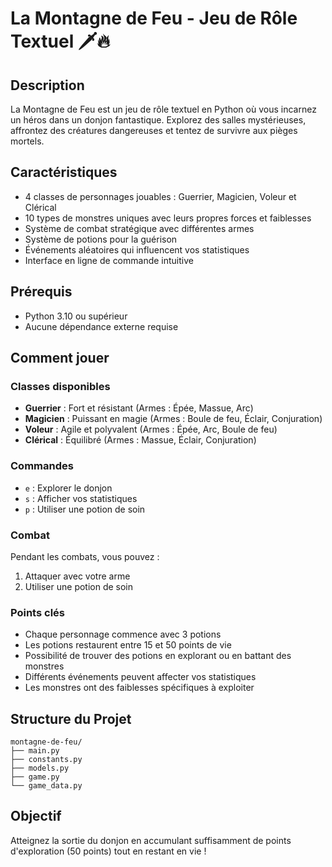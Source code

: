 # La Montagne de Feu - Jeu de Rôle Textuel 🗡️🔥

## Description
La Montagne de Feu est un jeu de rôle textuel en Python où vous incarnez un héros dans un donjon fantastique. Explorez des salles mystérieuses, affrontez des créatures dangereuses et tentez de survivre aux pièges mortels.

## Caractéristiques
- 4 classes de personnages jouables : Guerrier, Magicien, Voleur et Clérical
- 10 types de monstres uniques avec leurs propres forces et faiblesses
- Système de combat stratégique avec différentes armes
- Système de potions pour la guérison
- Événements aléatoires qui influencent vos statistiques
- Interface en ligne de commande intuitive

## Prérequis
- Python 3.10 ou supérieur
- Aucune dépendance externe requise


## Comment jouer

### Classes disponibles
- **Guerrier** : Fort et résistant (Armes : Épée, Massue, Arc)
- **Magicien** : Puissant en magie (Armes : Boule de feu, Éclair, Conjuration)
- **Voleur** : Agile et polyvalent (Armes : Épée, Arc, Boule de feu)
- **Clérical** : Équilibré (Armes : Massue, Éclair, Conjuration)

### Commandes
- `e` : Explorer le donjon
- `s` : Afficher vos statistiques
- `p` : Utiliser une potion de soin

### Combat
Pendant les combats, vous pouvez :
1. Attaquer avec votre arme
2. Utiliser une potion de soin

### Points clés
- Chaque personnage commence avec 3 potions
- Les potions restaurent entre 15 et 50 points de vie
- Possibilité de trouver des potions en explorant ou en battant des monstres
- Différents événements peuvent affecter vos statistiques
- Les monstres ont des faiblesses spécifiques à exploiter

## Structure du Projet
```
montagne-de-feu/
├── main.py
├── constants.py
├── models.py
├── game.py
└── game_data.py
```

## Objectif
Atteignez la sortie du donjon en accumulant suffisamment de points d'exploration (50 points) tout en restant en vie !
